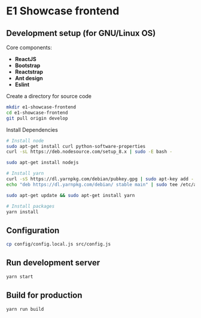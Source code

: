 # E1 Showcase frontend


## Development setup (for GNU/Linux OS)

Core components:

* **ReactJS**
* **Bootstrap**
* **Reactstrap**
* **Ant design**
* **Eslint**

Create a directory for source code

```sh
mkdir e1-showcase-frontend
cd e1-showcase-frontend
git pull origin develop
```

Install Dependencies

```sh
# Install node
sudo apt-get install curl python-software-properties
curl -sL https://deb.nodesource.com/setup_8.x | sudo -E bash -

sudo apt-get install nodejs

# Install yarn
curl -sS https://dl.yarnpkg.com/debian/pubkey.gpg | sudo apt-key add -
echo "deb https://dl.yarnpkg.com/debian/ stable main" | sudo tee /etc/apt/sources.list.d/yarn.list

sudo apt-get update && sudo apt-get install yarn

# Install packages
yarn install
```

## Configuration
```sh
cp config/config.local.js src/config.js
```

## Run development server

```sh
yarn start
```

## Build for production

```sh
yarn run build
```